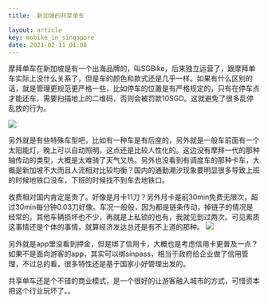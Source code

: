 ```yaml
---
title:  新加坡的共享单车

layout: article
key: mobike_in_singapore
date: 2021-02-11 01:08
---
```


摩拜单车在新加坡是有一个出海品牌的，叫SGBike，后来独立运营了，跟摩拜单车实际上没什么关系了，但是车的颜色和款式还是几乎一样。如果有什么区别的话，就是管理更规范更严格一些，比如停车的位置是有严格规定的，只有在停车点才能还车，需要扫描地上的二维码，否则会被罚款10SGD。这就避免了很多乱停乱放的行为。

![](https://harrychen.oss-cn-beijing.aliyuncs.com/2021-02-10-172213.jpg)

另外就是有些特殊车型吧，比如有一种车是有后座的，另外就是一般车前面有一个太阳能灯，晚上可以自动照明，这点还是比较人性化的。这边没有摩拜一代的那种轴传动的类型，大概是太难骑了天气又热。另外也没看到有调度车的那种卡车，大概是新加坡不大而且人流相对比较均衡？国内的通勤潮汐现象要明显很多导致上班的时候地铁口没车，下班的时候找不到车去地铁口。


收费相对国内肯定是贵了。好像是月卡11刀？另外月卡是前30min免费无限次，超过30min每分钟0.03刀好像。车况一般般，因为都是链条传动，掉链子的情况是经常的，其他车辆损坏也不少，再就是上私锁的也有，我就见到过两次。可见素质这事情还是个体的事情，就算经济发达总还是有不上道的那种。
![](https://harrychen.oss-cn-beijing.aliyuncs.com/2021-02-10-172126.jpg)

另外就是app里没看到押金，但是绑了信用卡，大概也是考虑信用卡更普及一点？如果不是面向游客的app，其实可以绑sinpass，相当于政府给企业做了信用管理，不过总的看，很多特性还是基于国家小好管理出发的。


共享单车还是个不错的商业模式，是一个很好的让游客融入城市的方式，可惜资本把这个行业玩坏了。。
